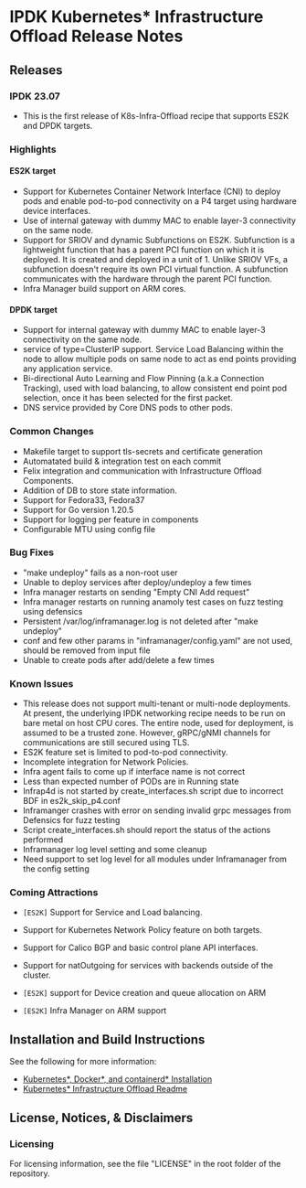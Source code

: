 # IPDK Kubernetes* Infrastructure Offload Release Notes

## Releases

### IPDK 23.07

- This is the first release of K8s-Infra-Offload recipe that supports ES2K and DPDK targets.

### Highlights

#### ES2K target

- Support for Kubernetes Container Network Interface (CNI) to deploy pods and
  enable pod-to-pod connectivity on a P4 target using hardware device interfaces.
- Use of internal gateway with dummy MAC to enable layer-3 connectivity on the same node.
- Support for SRIOV and dynamic Subfunctions on ES2K.
  Subfunction is a lightweight function that has a parent PCI function on which it is
  deployed. It is created and deployed in a unit of 1. Unlike SRIOV VFs, a subfunction
  doesn't require its own PCI virtual function. A subfunction communicates with the
  hardware through the parent PCI function.
- Infra Manager build support on ARM cores.

#### DPDK target

- Support for internal gateway with dummy MAC to enable layer-3 connectivity on the
  same node.
- service of type=ClusterIP support.
  Service Load Balancing within the node to allow multiple pods on same node to
  act as end points providing any application service.
- Bi-directional Auto Learning and Flow Pinning (a.k.a Connection Tracking),
  used with load balancing, to allow consistent end point pod selection, once it
  has been selected for the first packet.
- DNS service provided by Core DNS pods to other pods.

### Common Changes

- Makefile target to support tls-secrets and certificate generation
- Automatated build & integration test on each commit
- Felix integration and communication with Infrastructure Offload Components.
- Addition of DB to store state information.
- Support for Fedora33, Fedora37
- Support for Go version 1.20.5
- Support for logging per feature in components
- Configurable MTU using config file

### Bug Fixes

- "make undeploy" fails as a non-root user
- Unable to deploy services after deploy/undeploy a few times
- Infra manager restarts on sending "Empty CNI Add request"
- Infra manager restarts on running anamoly test cases on fuzz testing using
  defensics
- Persistent /var/log/inframanager.log is not deleted after "make undeploy"
- conf and few other params in "inframanager/config.yaml" are not used,
  should be removed from input file
- Unable to create pods after add/delete a few times

### Known Issues

- This release does not support multi-tenant or multi-node deployments. At
  present, the underlying IPDK networking recipe needs to be run on bare metal
  on host CPU cores. The entire node, used for deployment, is assumed to be a
  trusted zone. However, gRPC/gNMI channels for communications are still
  secured using TLS.
- ES2K feature set is limited to pod-to-pod connectivity.
- Incomplete integration for Network Policies.
- Infra agent fails to come up if interface name is not correct
- Less than expected number of PODs are in Running state
- Infrap4d is not started by create_interfaces.sh script due to incorrect
  BDF in es2k_skip_p4.conf
- Inframanger crashes with error on sending invalid grpc messages from
  Defensics for fuzz testing
- Script create_interfaces.sh should report the status of the actions performed
- Inframanager log level setting and some cleanup
- Need support to set log level for all modules under Inframanager
  from the config setting

### Coming Attractions

- ``[ES2K]`` Support for Service and Load balancing.

- Support for Kubernetes Network Policy feature on both targets.

- Support for Calico BGP and basic control plane API interfaces.

- Support for natOutgoing for services with backends outside of the cluster.

- ``[ES2K]`` support for Device creation and queue allocation on ARM

- ``[ES2K]`` Infra Manager on ARM support

## Installation and Build Instructions

See the following for more information:
- [Kubernetes*, Docker*, and containerd* Installation](k8s-docker-containerd-install.md) 
- [Kubernetes* Infrastructure Offload Readme](IPDK_K8s_Recipe_Readme.md)

## License, Notices, & Disclaimers

### Licensing

For licensing information, see the file "LICENSE" in the root folder of the
repository.

